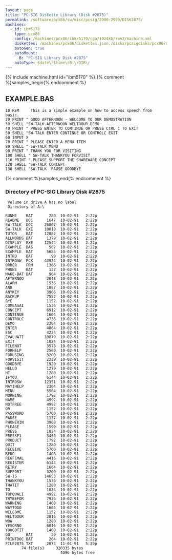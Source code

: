 ```yaml
---
layout: page
title: "PC-SIG Diskette Library (Disk #2875)"
permalink: /software/pcx86/sw/misc/pcsig/2000-2999/DISK2875/
machines:
  - id: ibm5170
    type: pcx86
    config: /machines/pcx86/ibm/5170/cga/1024kb/rev3/machine.xml
    diskettes: /machines/pcx86/diskettes.json,/disks/pcsigdisks/pcx86/diskettes.json
    autoGen: true
    autoMount:
      B: "PC-SIG Library Disk #2875"
    autoType: $date\r$time\rB:\rDIR\r
---
```


{% include machine.html id="ibm5170" %}
{% comment %}samples_begin{% endcomment %}

## EXAMPLE.BAS

```bas
10 REM     This is a simple example on how to access speech from basic.
20 PRINT " GOOD AFTERNOON - WELCOME TO OUR DEMOSTRATION
30 SHELL "SW-TALK AFTERNOON WELTOOUR DEMO
40 PRINT " PRESS ENTER TO CONTINUE OR PRESS CTRL C TO EXIT
50 SHELL "SW-TALK ENTER CONTINUE OR CONTROLC EXIT
60 INPUT X
70 PRINT " PLEASE ENTER A MENU ITEM
80 SHELL " SW-TALK MENU
90 PRINT " THANK YOU FOR VISITING
100 SHELL " SW-TALK THANKYOU FORVISIT
110 PRINT " PLEASE SUPPORT THE SHAREWARE CONCEPT
120 SHELL "SW-TALK CONCEPT
130 SHELL "SW-TALK  PAUSE GOODBYE
```

{% comment %}samples_end{% endcomment %}

### Directory of PC-SIG Library Disk #2875

     Volume in drive A has no label
     Directory of A:\

    RUNME    BAT       280  10-02-91   2:22p
    README   DOC      1647  10-02-91   2:22p
    SW-TALK  DOC     26867  10-02-91   2:22p
    SW-TALK  EXE     10018  10-02-91   2:22p
    TUTOR    BAT     12082  10-02-91   2:22p
    ALLWORDS BAT      1379  10-02-91   2:22p
    DISPLAY  EXE     12544  10-02-91   2:22p
    EXAMPLE  BAS       502  10-02-91   2:22p
    EXAMPLE  BAT      5685  10-02-91   2:22p
    INTRO    BAT        99  10-02-91   2:22p
    INTROSW  PCX     43924  10-02-91   2:22p
    ORDER    FRM      1366  10-02-91   2:22p
    PHONE    BAT       127  10-02-91   2:22p
    MAKE-BAT BAT       904  10-02-91   2:22p
    AFTERNOO          2048  10-02-91   2:22p
    ALARM             1536  10-02-91   2:22p
    AND               1087  10-02-91   2:22p
    ANYKEY            3966  10-02-91   2:22p
    BACKUP            7552  10-02-91   2:22p
    BYE               1152  10-02-91   2:22p
    COMEAGAI          1536  10-02-91   2:22p
    CONCEPT           6912  10-02-91   2:22p
    CONTINUE          1664  10-02-91   2:22p
    CONTROLC          4736  10-02-91   2:22p
    DEMO              2304  10-02-91   2:22p
    ENTER             4864  10-02-91   2:22p
    ESC               4224  10-02-91   2:22p
    EVALUATI         10879  10-02-91   2:22p
    EXIT              1024  10-02-91   2:22p
    FILENOT           3578  10-02-91   2:22p
    FORHELP           2560  10-02-91   2:22p
    FORUSING          3200  10-02-91   2:22p
    FORVISIT          2239  10-02-91   2:22p
    GOODBYE           1920  10-02-91   2:22p
    HELLO             1279  10-02-91   2:22p
    HI                1280  10-02-91   2:22p
    IFYOU             6144  10-02-91   2:22p
    INTROSW          12351  10-02-91   2:22p
    MAYIHELP          2304  10-02-91   2:22p
    MENU              5504  10-02-91   2:22p
    MORNING           1792  10-02-91   2:22p
    NAME              4992  10-02-91   2:22p
    NOTFREE           4992  10-02-91   2:22p
    OR                1152  10-02-91   2:22p
    PASSWORD          5760  10-02-91   2:22p
    PAUSE             1137  10-02-91   2:22p
    PHONERIN          3968  10-02-91   2:22p
    PLEASE            1599  10-02-91   2:22p
    PRESS             1024  10-02-91   2:22p
    PRESSF1           3456  10-02-91   2:22p
    PRODUCT           1792  10-02-91   2:22p
    QUIT              1280  10-02-91   2:22p
    RECEIVE           5760  10-02-91   2:22p
    REDO              1408  10-02-91   2:22p
    REGFEMAL          4416  10-02-91   2:22p
    REGISTER          6144  10-02-91   2:22p
    RETRY             1664  10-02-91   2:22p
    SUPPORT           3200  10-02-91   2:22p
    SW-IS            14653  10-02-91   2:22p
    THANKYOU          1536  10-02-91   2:22p
    THATIT            1280  10-02-91   2:22p
    TO                1024  10-02-91   2:22p
    TOPQUALI          4992  10-02-91   2:22p
    TRYBEFOR          7936  10-02-91   2:22p
    WARNING           1408  10-02-91   2:22p
    WAYTOGO           1664  10-02-91   2:22p
    WELCOME           1152  10-02-91   2:22p
    WELTOOUR          2816  10-02-91   2:22p
    WOW               1280  10-02-91   2:22p
    YESORNO           6016  10-02-91   2:22p
    YOUGOTIT          1408  10-02-91   2:22p
    GO       BAT        30  10-02-91   2:22p
    PRINTDOC BAT       264  10-02-91   2:22p
    FILE2875 TXT      2073  11-01-91   5:39p
           74 file(s)     320335 bytes
                            4096 bytes free
